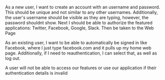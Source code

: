 As a new user, I want to create an account with an username and password. This should be unique and not similar to any other usernames. Additionally, the user's username should be visible as they are typing, however, the password shouldnt show. Next I should be able to authorize the featured applications: Twitter, Facebook, Google, Slack. Then be taken to the Web Page

As an existing user, I want to be able to automatically be signed in like Facebook, where I just type facebook.com and it pulls up my home web page. Additionally, if I need to reauthentication, I can select that, as well as log out. 

A user will not be able to access our features or use our application if their authentication details is invalid
